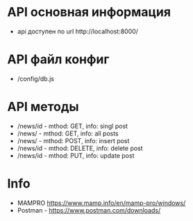 # API основная информация
- api доступен по url http://localhost:8000/

# API файл конфиг
- /config/db.js

# API методы
- /news/id - mthod: GET, info: singl post
- /news/ - mthod: GET,  info: all posts
- /news/ - mthod: POST,  info: insert post
- /news/id - mthod: DELETE,  info: delete post
- /news/id - mthod: PUT,  info: update post

# Info
- MAMPRO https://www.mamp.info/en/mamp-pro/windows/
- Postman - https://www.postman.com/downloads/
